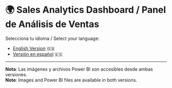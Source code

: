 # 🌍 Sales Analytics Dashboard / Panel de Análisis de Ventas

Selecciona tu idioma / Select your language:

- [English Version](/project1-powerbi/docs/en/README.md) 🇬🇧  
- [Versión en español](/project1-powerbi/docs/es/README.md) 🇪🇸  

---

**Nota**: Las imágenes y archivos Power BI son accesibles desde ambas versiones.  
**Note**: Images and Power BI files are available in both versions.
